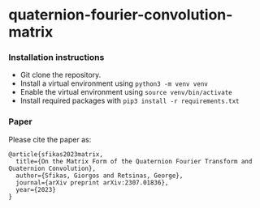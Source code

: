# quaternion-fourier-convolution-matrix

### Installation instructions

* Git clone the repository.
* Install a virtual environment using ``python3 -m venv venv``
* Enable the virtual environment using ``source venv/bin/activate``
* Install required packages with ``pip3 install -r requirements.txt``

### Paper

Please cite the paper as:

```
@article{sfikas2023matrix,
  title={On the Matrix Form of the Quaternion Fourier Transform and Quaternion Convolution},
  author={Sfikas, Giorgos and Retsinas, George},
  journal={arXiv preprint arXiv:2307.01836},
  year={2023}
}
```